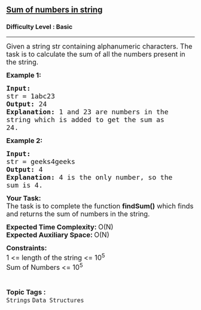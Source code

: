 <h2><a href="https://www.geeksforgeeks.org/problems/sum-of-numbers-in-string-1587115621/1?page=1&category=Strings&difficulty=Basic,Easy&status=unsolved&sortBy=submissions">Sum of numbers in string</a></h2><h3>Difficulty Level : Basic</h3><hr><div class="problems_problem_content__Xm_eO"><p><span style="font-size:18px">Given a string&nbsp;str&nbsp;containing alphanumeric characters. The task is to calculate the sum of all the numbers present in the string.</span></p>

<p><span style="font-size:18px"><strong>Example 1:</strong></span></p>

<pre><span style="font-size:18px"><strong>Input:
</strong>str = 1abc23
<strong>Output: </strong>24<strong>
Explanation: </strong>1 and 23 are numbers in the
string which is added to get the sum as
24.</span>
</pre>

<p><span style="font-size:18px"><strong>Example 2:</strong></span></p>

<pre><span style="font-size:18px"><strong>Input:
</strong>str = geeks4geeks
<strong>Output: </strong>4<strong>
Explanation: </strong>4 is the only number, so the
sum is 4.</span></pre>

<p><span style="font-size:18px"><strong>Your Task:</strong><br>
The task is to complete the function&nbsp;<strong>findSum()</strong> which finds and returns the sum of numbers in the string.</span></p>

<p><span style="font-size:18px"><strong>Expected Time Complexity:&nbsp;</strong>O(N)<br>
<strong>Expected Auxiliary Space:&nbsp;</strong>O(N)</span></p>

<p><span style="font-size:18px"><strong>Constraints:</strong><br>
1 &lt;= length of the string &lt;= 10<sup>5</sup><br>
Sum of Numbers &lt;= 10<sup>5</sup></span></p>
</div><br><p><span style=font-size:18px><strong>Topic Tags : </strong><br><code>Strings</code>&nbsp;<code>Data Structures</code>&nbsp;